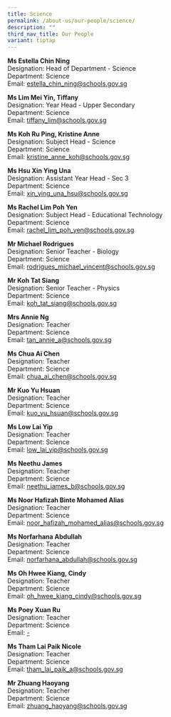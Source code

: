 ```yaml
---
title: Science
permalink: /about-us/our-people/science/
description: ""
third_nav_title: Our People
variant: tiptap
---
```

<p><strong>Ms Estella Chin Ning</strong>
<br>Designation: Head of Department - Science
<br>Department: Science
<br>Email: <a href="mailto:estella_chin_ning@schools.gov.sg" rel="noopener noreferrer nofollow" target="_blank">estella_chin_ning@schools.gov.sg</a>
</p>
<p><strong>Ms Lim Mei Yin, Tiffany</strong>
<br>Designation: Year Head - Upper Secondary
<br>Department: Science
<br>Email: <a href="mailto:tiffany_lim@schools.gov.sg" rel="noopener noreferrer nofollow" target="_blank">tiffany_lim@schools.gov.sg</a>
</p>
<p><strong>Ms Koh Ru Ping, Kristine Anne</strong>
<br>Designation: Subject Head - Science
<br>Department: Science
<br>Email: <a href="mailto:kristine_anne_koh@schools.gov.sg" rel="noopener noreferrer nofollow" target="_blank">kristine_anne_koh@schools.gov.sg</a>
</p>
<p><strong>Ms Hsu Xin Ying Una</strong>
<br>Designation: Assistant Year Head - Sec 3
<br>Department: Science
<br>Email: <a href="mailto:xin_ying_una_hsu@schools.gov.sg" rel="noopener noreferrer nofollow" target="_blank">xin_ying_una_hsu@schools.gov.sg</a>
</p>
<p><strong>Ms Rachel Lim Poh Yen</strong>
<br>Designation: Subject Head - Educational Technology
<br>Department: Science
<br>Email: <a href="mailto:rachel_lim_poh_yen@schools.gov.sg" rel="noopener noreferrer nofollow" target="_blank">rachel_lim_poh_yen@schools.gov.sg</a>
</p>
<p><strong>Mr Michael Rodrigues</strong>
<br>Designation: Senior Teacher - Biology
<br>Department: Science
<br>Email: <a href="mailto:rodrigues_michael_vincent@schools.gov.sg" rel="noopener noreferrer nofollow" target="_blank">rodrigues_michael_vincent@schools.gov.sg</a>
</p>
<p><strong>Mr Koh Tat Siang</strong>
<br>Designation: Senior Teacher - Physics
<br>Department: Science
<br>Email: <a href="mailto:koh_tat_siang@schools.gov.sg" rel="noopener noreferrer nofollow" target="_blank">koh_tat_siang@schools.gov.sg</a>
</p>
<p><strong>Mrs Annie Ng</strong>
<br>Designation: Teacher
<br>Department: Science
<br>Email: <a href="mailto:tan_annie_a@schools.gov.sg" rel="noopener noreferrer nofollow" target="_blank">tan_annie_a@schools.gov.sg</a>
</p>
<p><strong>Ms Chua Ai Chen</strong>
<br>Designation: Teacher
<br>Department: Science
<br>Email: <a href="mailto:chua_ai_chen@schools.gov.sg" rel="noopener noreferrer nofollow" target="_blank">chua_ai_chen@schools.gov.sg</a>
</p>
<p><strong>Mr Kuo Yu Hsuan</strong>
<br>Designation: Teacher
<br>Department: Science
<br>Email: <a href="mailto:kuo_yu_hsuan@schools.gov.sg" rel="noopener noreferrer nofollow" target="_blank">kuo_yu_hsuan@schools.gov.sg</a>
</p>
<p><strong>Ms Low Lai Yip</strong>
<br>Designation: Teacher
<br>Department: Science
<br>Email: <a href="mailto:low_lai_yip@schools.gov.sg" rel="noopener noreferrer nofollow" target="_blank">low_lai_yip@schools.gov.sg</a>
</p>
<p><strong>Ms Neethu James</strong>
<br>Designation: Teacher
<br>Department: Science
<br>Email: <a href="mailto:neethu_james_b@schools.gov.sg" rel="noopener noreferrer nofollow" target="_blank">neethu_james_b@schools.gov.sg</a>
</p>
<p><strong>Ms Noor Hafizah Binte Mohamed Alias</strong>
<br>Designation: Teacher
<br>Department: Science
<br>Email: <a href="mailto:noor_hafizah_mohamed_alias@schools.gov.sg" rel="noopener noreferrer nofollow" target="_blank">noor_hafizah_mohamed_alias@schools.gov.sg</a>
</p>
<p><strong>Ms Norfarhana Abdullah</strong>
<br>Designation: Teacher
<br>Department: Science
<br>Email: <a href="mailto:norfarhana_abdullah@schools.gov.sg" rel="noopener noreferrer nofollow" target="_blank">norfarhana_abdullah@schools.gov.sg</a>
</p>
<p><strong>Ms Oh Hwee Kiang, Cindy</strong>
<br>Designation: Teacher
<br>Department: Science
<br>Email: <a href="mailto:oh_hwee_kiang_cindy@schools.gov.sg" rel="noopener noreferrer nofollow" target="_blank">oh_hwee_kiang_cindy@schools.gov.sg</a>
</p>
<p><strong>Ms Poey Xuan Ru</strong>
<br>Designation: Teacher
<br>Department: Science
<br>Email: <a href="mailto:oh_hwee_kiang_cindy@schools.gov.sg" rel="noopener noreferrer nofollow" target="_blank">-</a>
</p>
<p><strong>Ms Tham Lai Paik Nicole</strong>
<br>Designation: Teacher
<br>Department: Science
<br>Email: <a href="mailto:tham_lai_paik_a@schools.gov.sg" rel="noopener noreferrer nofollow" target="_blank">tham_lai_paik_a@schools.gov.sg</a>
</p>
<p><strong>Mr Zhuang Haoyang</strong>
<br>Designation: Teacher
<br>Department: Science
<br>Email: <a href="mailto:zhuang_haoyang@schools.gov.sg" rel="noopener noreferrer nofollow" target="_blank">zhuang_haoyang@schools.gov.sg</a>
</p>